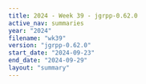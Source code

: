 ```yaml
---
title: 2024 - Week 39 - jgrpp-0.62.0
active_nav: summaries
year: "2024"
filename: "wk39"
version: "jgrpp-0.62.0"
start_date: "2024-09-23"
end_date: "2024-09-29"
layout: "summary"
---
```

